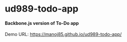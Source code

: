 ud989-todo-app
============================

#### Backbone.js version of To-Do app


Demo URL: https://manoj85.github.io/ud989-todo-app/
